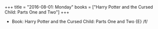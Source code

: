 +++
title = "2016-08-01: Monday"
books = ["Harry Potter and the Cursed Child: Parts One and Two"]
+++


* Book: Harry Potter and the Cursed Child: Parts One and Two {E} /f/

